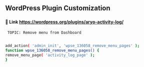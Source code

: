 ## WordPress Plugin Customization

###

#### 🔗 Link https://wordpress.org/plugins/aryo-activity-log/

``
TOPIC: Remove menu from Dashboard``

```bash

add_action( 'admin_init', 'wpse_136058_remove_menu_pages' );
function wpse_136058_remove_menu_pages() {
remove_menu_page( 'activity_log_page' );
}

```